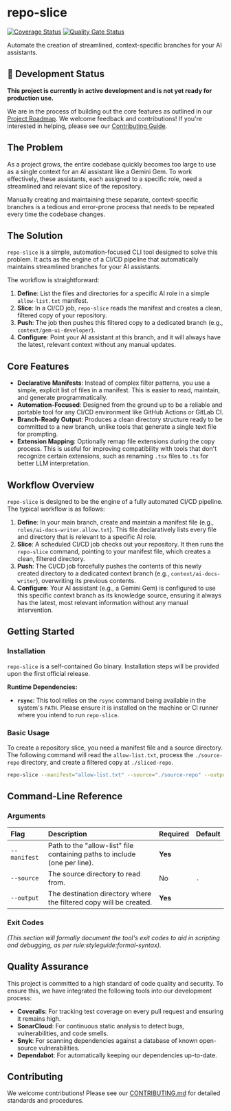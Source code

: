 # repo-slice

[![Coverage Status](https://coveralls.io/repos/github/AlienHeadWars/repo-slice/badge.svg)](https://coveralls.io/github/AlienHeadWars/repo-slice) [![Quality Gate Status](https://sonarcloud.io/api/project_badges/measure?project=AlienHeadWars_repo-slice&metric=alert_status)](https://sonarcloud.io/summary/new_code?id=AlienHeadWars_repo-slice)

Automate the creation of streamlined, context-specific branches for your AI assistants.

## 🚧 Development Status

**This project is currently in active development and is not yet ready for production use.**

We are in the process of building out the core features as outlined in our [Project Roadmap](ROADMAP.md). We welcome feedback and contributions! If you're interested in helping, please see our [Contributing Guide](CONTRIBUTING.md).

## The Problem

As a project grows, the entire codebase quickly becomes too large to use as a single context for an AI assistant like a Gemini Gem. To work effectively, these assistants, each assigned to a specific role, need a streamlined and relevant slice of the repository.

Manually creating and maintaining these separate, context-specific branches is a tedious and error-prone process that needs to be repeated every time the codebase changes.

## The Solution

`repo-slice` is a simple, automation-focused CLI tool designed to solve this problem. It acts as the engine of a CI/CD pipeline that automatically maintains streamlined branches for your AI assistants.

The workflow is straightforward:
1.  **Define**: List the files and directories for a specific AI role in a simple `allow-list.txt` manifest.
2.  **Slice**: In a CI/CD job, `repo-slice` reads the manifest and creates a clean, filtered copy of your repository.
3.  **Push**: The job then pushes this filtered copy to a dedicated branch (e.g., `context/gem-ui-developer`).
4.  **Configure**: Point your AI assistant at this branch, and it will always have the latest, relevant context without any manual updates.

## Core Features

* **Declarative Manifests**: Instead of complex filter patterns, you use a simple, explicit list of files in a manifest. This is easier to read, maintain, and generate programmatically.
* **Automation-Focused**: Designed from the ground up to be a reliable and portable tool for any CI/CD environment like GitHub Actions or GitLab CI.
* **Branch-Ready Output**: Produces a clean directory structure ready to be committed to a new branch, unlike tools that generate a single text file for prompting.
* **Extension Mapping**: Optionally remap file extensions during the copy process. This is useful for improving compatibility with tools that don't recognize certain extensions, such as renaming `.tsx` files to `.ts` for better LLM interpretation.

## Workflow Overview

`repo-slice` is designed to be the engine of a fully automated CI/CD pipeline. The typical workflow is as follows:

1.  **Define**: In your main branch, create and maintain a manifest file (e.g., `roles/ai-docs-writer.allow.txt`). This file declaratively lists every file and directory that is relevant to a specific AI role.
2.  **Slice**: A scheduled CI/CD job checks out your repository. It then runs the `repo-slice` command, pointing to your manifest file, which creates a clean, filtered directory.
3.  **Push**: The CI/CD job forcefully pushes the contents of this newly created directory to a dedicated context branch (e.g., `context/ai-docs-writer`), overwriting its previous contents.
4.  **Configure**: Your AI assistant (e.g., a Gemini Gem) is configured to use this specific context branch as its knowledge source, ensuring it always has the latest, most relevant information without any manual intervention.

## Getting Started

### Installation

`repo-slice` is a self-contained Go binary. Installation steps will be provided upon the first official release.

**Runtime Dependencies:**
* **`rsync`**: This tool relies on the `rsync` command being available in the system's `PATH`. Please ensure it is installed on the machine or CI runner where you intend to run `repo-slice`.

### Basic Usage

To create a repository slice, you need a manifest file and a source directory. The following command will read the `allow-list.txt`, process the `./source-repo` directory, and create a filtered copy at `./sliced-repo`.

```bash
repo-slice --manifest="allow-list.txt" --source="./source-repo" --output="./sliced-repo"
```

## Command-Line Reference

### Arguments

| Flag | Description | Required | Default |
| :--- | :--- | :--- | :--- |
| `--manifest` | Path to the "allow-list" file containing paths to include (one per line). | **Yes** | |
| `--source` | The source directory to read from. | No | `.` |
| `--output` | The destination directory where the filtered copy will be created. | **Yes**| |

### Exit Codes

*(This section will formally document the tool's exit codes to aid in scripting and debugging, as per rule:styleguide:formal-syntax).*

## Quality Assurance

This project is committed to a high standard of code quality and security. To ensure this, we have integrated the following tools into our development process:

* **Coveralls**: For tracking test coverage on every pull request and ensuring it remains high.
* **SonarCloud**: For continuous static analysis to detect bugs, vulnerabilities, and code smells.
* **Snyk**: For scanning dependencies against a database of known open-source vulnerabilities.
* **Dependabot**: For automatically keeping our dependencies up-to-date.
## Contributing

We welcome contributions\! Please see our [CONTRIBUTING.md](https://www.google.com/search?q=CONTRIBUTING.md) for detailed standards and procedures.